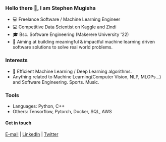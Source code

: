 ### Hello there 👋, I am Stephen Mugisha

<!--
**steph-en-m/steph-en-m** is a ✨ _special_ ✨ repository because its `README.md` (this file) appears on your GitHub profile.

Here are some ideas to get you started:

- 🔭 I’m currently working on ...
- 🌱 I’m currently learning ...
- 👯 I’m looking to collaborate on ...
- 🤔 I’m looking for help with ...
- 💬 Ask me about ...
- 📫 How to reach me: ...
- 😄 Pronouns: ...
- ⚡ Fun fact: ...
-->

- :computer:  Freelance Software / Machine Learning Engineer
- :computer: Competitive Data Scientist on Kaggle and Zindi
- 🎓 Bsc. Software Engineering (Makerere University '22)
- :robot:  Aiming at building meaningful & impactful machine learning driven software solutions to solve real world problems.

### Interests

- :brain:  Efficient Machine Learning / Deep Learning algorithms.
- Anything related to Machine Learning(Computer Vision, NLP, MLOPs...) and Software Engineering. Sports. Music.

### Tools
- Languages: Python, C++
- Others: Tensorflow, Pytorch, Docker, SQL, AWS

#### Get in touch

[E-mail](mstevejean@gmail.com) | [LinkedIn](https://www.linkedin.com/in/stephen-mugisha-b3025a159/) | [Twitter](https://twitter.com/smugisha_) 
 

<!--
[![Stephen's Github Stats](https://github-readme-stats.vercel.app/api?username=steph-en-m)](https://github.com/anuraghazra/github-readme-stats)
-->




